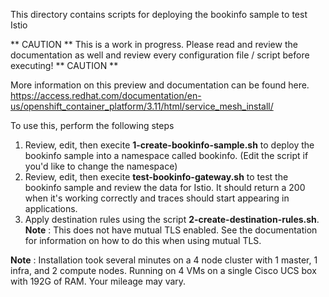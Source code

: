 This directory contains scripts for deploying the bookinfo sample to test Istio

** CAUTION ** This is a work in progress. Please read and review the documentation as well and review every configuration file / script before executing! ** CAUTION **

More information on this preview and documentation can be found here.
https://access.redhat.com/documentation/en-us/openshift_container_platform/3.11/html/service_mesh_install/

To use this, perform the following steps

1. Review, edit, then execite __1-create-bookinfo-sample.sh__ to deploy the bookinfo sample into a namespace called bookinfo. (Edit the script if you'd like to change the namespace)
2. Review, edit, then execite __test-bookinfo-gateway.sh__ to test the bookinfo sample and review the data for Istio. It should return a 200 when it's working correctly and traces should start appearing in applications.
3. Apply destination rules using the script __2-create-destination-rules.sh__. **Note** : This does not have mutual TLS enabled. See the documentation for information on how to do this when using mutual TLS.

**Note** : Installation took several minutes on a 4 node cluster with 1 master, 1 infra, and 2 compute nodes. Running on 4 VMs on a single Cisco UCS box with 192G of RAM. Your mileage may vary.
